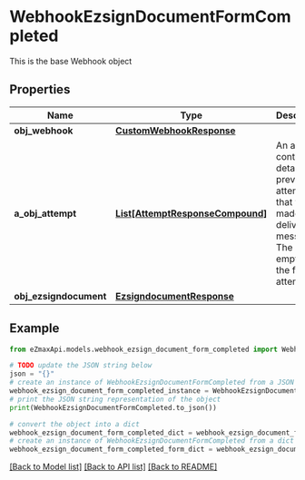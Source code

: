 # WebhookEzsignDocumentFormCompleted

This is the base Webhook object

## Properties

Name | Type | Description | Notes
------------ | ------------- | ------------- | -------------
**obj_webhook** | [**CustomWebhookResponse**](CustomWebhookResponse.md) |  | 
**a_obj_attempt** | [**List[AttemptResponseCompound]**](AttemptResponseCompound.md) | An array containing details of previous attempts that were made to deliver the message. The array is empty if it&#39;s the first attempt. | 
**obj_ezsigndocument** | [**EzsigndocumentResponse**](EzsigndocumentResponse.md) |  | 

## Example

```python
from eZmaxApi.models.webhook_ezsign_document_form_completed import WebhookEzsignDocumentFormCompleted

# TODO update the JSON string below
json = "{}"
# create an instance of WebhookEzsignDocumentFormCompleted from a JSON string
webhook_ezsign_document_form_completed_instance = WebhookEzsignDocumentFormCompleted.from_json(json)
# print the JSON string representation of the object
print(WebhookEzsignDocumentFormCompleted.to_json())

# convert the object into a dict
webhook_ezsign_document_form_completed_dict = webhook_ezsign_document_form_completed_instance.to_dict()
# create an instance of WebhookEzsignDocumentFormCompleted from a dict
webhook_ezsign_document_form_completed_form_dict = webhook_ezsign_document_form_completed.from_dict(webhook_ezsign_document_form_completed_dict)
```
[[Back to Model list]](../README.md#documentation-for-models) [[Back to API list]](../README.md#documentation-for-api-endpoints) [[Back to README]](../README.md)


